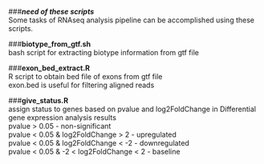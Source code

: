 ###_**need of these scripts**_<br>
Some tasks of RNAseq analysis pipeline can be accomplished using these scripts.

###**biotype_from_gtf.sh**<br>
bash script for extracting biotype information from gtf file

###**exon_bed_extract.R**<br>
R script to obtain bed file of exons from gtf file<br>
exon.bed is useful for filtering aligned reads

###**give_status.R**<br>
assign status to genes based on pvalue and log2FoldChange in Differential gene expression analysis results<br>
    pvalue > 0.05 - non-significant<br>
    pvalue < 0.05 & log2FoldChange > 2 - upregulated<br>
    pvalue < 0.05 & log2FoldChange < -2 - downregulated<br>
    pvalue < 0.05 & -2 < log2FoldChange < 2 - baseline<br>
